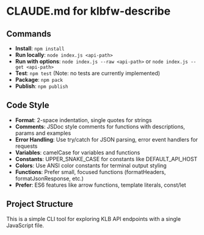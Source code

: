 # CLAUDE.md for klbfw-describe

## Commands
- **Install**: `npm install`
- **Run locally**: `node index.js <api-path>`
- **Run with options**: `node index.js --raw <api-path>` or `node index.js --get <api-path>`
- **Test**: `npm test` (Note: no tests are currently implemented)
- **Package**: `npm pack`
- **Publish**: `npm publish`

## Code Style
- **Format**: 2-space indentation, single quotes for strings
- **Comments**: JSDoc style comments for functions with descriptions, params and examples
- **Error Handling**: Use try/catch for JSON parsing, error event handlers for requests
- **Variables**: camelCase for variables and functions
- **Constants**: UPPER_SNAKE_CASE for constants like DEFAULT_API_HOST
- **Colors**: Use ANSI color constants for terminal output styling
- **Functions**: Prefer small, focused functions (formatHeaders, formatJsonResponse, etc.)
- **Prefer**: ES6 features like arrow functions, template literals, const/let

## Project Structure
This is a simple CLI tool for exploring KLB API endpoints with a single JavaScript file.